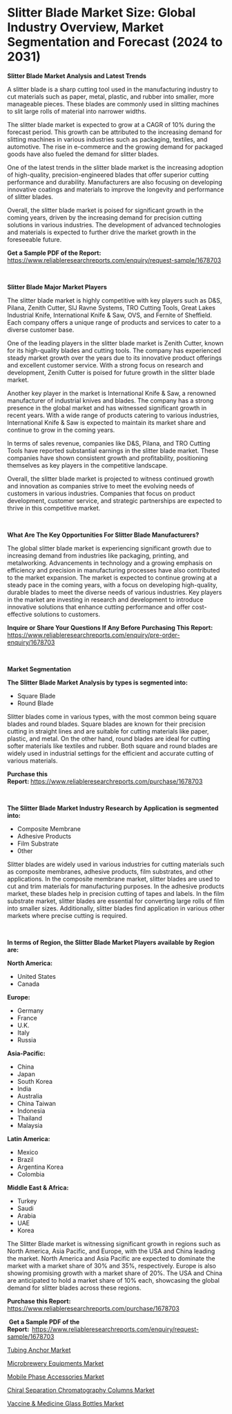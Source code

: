 <p><h1>Slitter Blade Market Size: Global Industry Overview, Market Segmentation and Forecast (2024 to 2031)</h1></p><p><strong>Slitter Blade Market Analysis and Latest Trends</strong></p>
<p><p>A slitter blade is a sharp cutting tool used in the manufacturing industry to cut materials such as paper, metal, plastic, and rubber into smaller, more manageable pieces. These blades are commonly used in slitting machines to slit large rolls of material into narrower widths.</p><p>The slitter blade market is expected to grow at a CAGR of 10% during the forecast period. This growth can be attributed to the increasing demand for slitting machines in various industries such as packaging, textiles, and automotive. The rise in e-commerce and the growing demand for packaged goods have also fueled the demand for slitter blades.</p><p>One of the latest trends in the slitter blade market is the increasing adoption of high-quality, precision-engineered blades that offer superior cutting performance and durability. Manufacturers are also focusing on developing innovative coatings and materials to improve the longevity and performance of slitter blades.</p><p>Overall, the slitter blade market is poised for significant growth in the coming years, driven by the increasing demand for precision cutting solutions in various industries. The development of advanced technologies and materials is expected to further drive the market growth in the foreseeable future.</p></p>
<p><strong>Get a Sample PDF of the Report:&nbsp;</strong> <a href="https://www.reliableresearchreports.com/enquiry/request-sample/1678703">https://www.reliableresearchreports.com/enquiry/request-sample/1678703</a></p>
<p>&nbsp;</p>
<p><strong>Slitter Blade Major Market Players</strong></p>
<p><p>The slitter blade market is highly competitive with key players such as D&S, Pilana, Zenith Cutter, SIJ Ravne Systems, TRO Cutting Tools, Great Lakes Industrial Knife, International Knife & Saw, OVS, and Fernite of Sheffield. Each company offers a unique range of products and services to cater to a diverse customer base.</p><p>One of the leading players in the slitter blade market is Zenith Cutter, known for its high-quality blades and cutting tools. The company has experienced steady market growth over the years due to its innovative product offerings and excellent customer service. With a strong focus on research and development, Zenith Cutter is poised for future growth in the slitter blade market.</p><p>Another key player in the market is International Knife & Saw, a renowned manufacturer of industrial knives and blades. The company has a strong presence in the global market and has witnessed significant growth in recent years. With a wide range of products catering to various industries, International Knife & Saw is expected to maintain its market share and continue to grow in the coming years.</p><p>In terms of sales revenue, companies like D&S, Pilana, and TRO Cutting Tools have reported substantial earnings in the slitter blade market. These companies have shown consistent growth and profitability, positioning themselves as key players in the competitive landscape.</p><p>Overall, the slitter blade market is projected to witness continued growth and innovation as companies strive to meet the evolving needs of customers in various industries. Companies that focus on product development, customer service, and strategic partnerships are expected to thrive in this competitive market.</p></p>
<p>&nbsp;</p>
<p><strong>What Are The Key Opportunities For Slitter Blade Manufacturers?</strong></p>
<p><p>The global slitter blade market is experiencing significant growth due to increasing demand from industries like packaging, printing, and metalworking. Advancements in technology and a growing emphasis on efficiency and precision in manufacturing processes have also contributed to the market expansion. The market is expected to continue growing at a steady pace in the coming years, with a focus on developing high-quality, durable blades to meet the diverse needs of various industries. Key players in the market are investing in research and development to introduce innovative solutions that enhance cutting performance and offer cost-effective solutions to customers.</p></p>
<p><strong>Inquire or Share Your Questions If Any Before Purchasing This Report:</strong> <a href="https://www.reliableresearchreports.com/enquiry/pre-order-enquiry/1678703">https://www.reliableresearchreports.com/enquiry/pre-order-enquiry/1678703</a></p>
<p>&nbsp;</p>
<p><strong>Market Segmentation</strong></p>
<p><strong>The Slitter Blade Market Analysis by types is segmented into:</strong></p>
<p><ul><li>Square Blade</li><li>Round Blade</li></ul></p>
<p><p>Slitter blades come in various types, with the most common being square blades and round blades. Square blades are known for their precision cutting in straight lines and are suitable for cutting materials like paper, plastic, and metal. On the other hand, round blades are ideal for cutting softer materials like textiles and rubber. Both square and round blades are widely used in industrial settings for the efficient and accurate cutting of various materials.</p></p>
<p><strong>Purchase this Report:&nbsp;</strong><a href="https://www.reliableresearchreports.com/purchase/1678703">https://www.reliableresearchreports.com/purchase/1678703</a></p>
<p>&nbsp;</p>
<p><strong>The Slitter Blade Market Industry Research by Application is segmented into:</strong></p>
<p><ul><li>Composite Membrane</li><li>Adhesive Products</li><li>Film Substrate</li><li>0ther</li></ul></p>
<p><p>Slitter blades are widely used in various industries for cutting materials such as composite membranes, adhesive products, film substrates, and other applications. In the composite membrane market, slitter blades are used to cut and trim materials for manufacturing purposes. In the adhesive products market, these blades help in precision cutting of tapes and labels. In the film substrate market, slitter blades are essential for converting large rolls of film into smaller sizes. Additionally, slitter blades find application in various other markets where precise cutting is required.</p></p>
<p>&nbsp;</p>
<p><strong>In terms of Region, the Slitter Blade Market Players available by Region are:</strong></p>
<p>
    <p> <strong> North America: </strong>
        <ul>
            <li>United States</li>
            <li>Canada</li>
        </ul>
        </p> 
    <p> <strong> Europe: </strong>
        <ul>
            <li>Germany</li>
            <li>France</li>
            <li>U.K.</li>
            <li>Italy</li>
            <li>Russia</li>
        </ul>
        </p> 
    <p> <strong> Asia-Pacific: </strong>
        <ul>
            <li>China</li>
            <li>Japan</li>
            <li>South Korea</li>
            <li>India</li>
            <li>Australia</li>
            <li>China Taiwan</li>
            <li>Indonesia</li>
            <li>Thailand</li>
            <li>Malaysia</li>
        </ul>
        </p> 
    <p> <strong> Latin America: </strong>
        <ul>
            <li>Mexico</li>
            <li>Brazil</li>
            <li>Argentina Korea</li>
            <li>Colombia</li>
        </ul>
        </p> 
    <p> <strong> Middle East & Africa: </strong>
        <ul>
            <li>Turkey</li>
            <li>Saudi</li>
            <li>Arabia</li>
            <li>UAE</li>
            <li>Korea</li>
        </ul>
    </p>
    </p>
<p><p>The Slitter Blade market is witnessing significant growth in regions such as North America, Asia Pacific, and Europe, with the USA and China leading the market. North America and Asia Pacific are expected to dominate the market with a market share of 30% and 35%, respectively. Europe is also showing promising growth with a market share of 20%. The USA and China are anticipated to hold a market share of 10% each, showcasing the global demand for slitter blades across these regions.</p></p>
<p><strong>Purchase this Report: </strong><a href="https://www.reliableresearchreports.com/purchase/1678703">https://www.reliableresearchreports.com/purchase/1678703</a></p>
<p>&nbsp;<strong>Get a Sample PDF of the Report:&nbsp;&nbsp;</strong><a href="https://www.reliableresearchreports.com/enquiry/request-sample/1678703">https://www.reliableresearchreports.com/enquiry/request-sample/1678703</a></p>
<p><strong></strong></p>
<p><p><a href="https://github.com/derrinmiltonellis35gcl/Market-Research-Report-List-1/blob/main/tubing-anchor-market.md">Tubing Anchor Market</a></p><p><a href="https://github.com/Chiragrp22/Market-Research-Report-List-3/blob/main/microbrewery-equipments-market.md">Microbrewery Equipments Market</a></p><p><a href="https://issuu.com/reportprime-2/docs/mobile-phase-accessories-market-size-2030.pptx">Mobile Phase Accessories Market</a></p><p><a href="https://issuu.com/reportprime-2/docs/chiral-separation-chromatography-columns-market-si">Chiral Separation Chromatography Columns Market</a></p><p><a href="https://github.com/lababdou/Market-Research-Report-List-2/blob/main/vaccine-medicine-glass-bottles-market.md">Vaccine & Medicine Glass Bottles Market</a></p></p>